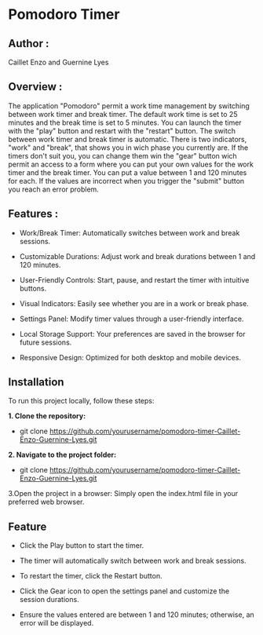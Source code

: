# Pomodoro Timer

## Author : 
Caillet Enzo and Guernine Lyes

## Overview :
The application "Pomodoro" permit a work time management by switching between work timer and break timer. The default work time is set to 25 minutes and the break time is set to 5 minutes. 
You can launch the timer with the "play" button and restart with the "restart" button. 
The switch between work timer and break timer is automatic. There is two indicators, "work" and "break", that shows you in wich phase you currently are.
If the timers don't suit you, you can change them win the "gear" button wich permit an access to a form where you can put your own values for the work timer and the break timer. You can put a value between 1 and 120 minutes for each. 
If the values are incorrect when you trigger the "submit" button you reach an error problem.

## Features :
- Work/Break Timer: Automatically switches between work and break sessions.

- Customizable Durations: Adjust work and break durations between 1 and 120 minutes.

- User-Friendly Controls: Start, pause, and restart the timer with intuitive buttons.

- Visual Indicators: Easily see whether you are in a work or break phase.

- Settings Panel: Modify timer values through a user-friendly interface.

- Local Storage Support: Your preferences are saved in the browser for future sessions.

- Responsive Design: Optimized for both desktop and mobile devices.

## Installation

To run this project locally, follow these steps:

**1. Clone the repository:**  
- git clone https://github.com/yourusername/pomodoro-timer-Caillet-Enzo-Guernine-Lyes.git

**2. Navigate to the project folder:**  
- git clone https://github.com/yourusername/pomodoro-timer-Caillet-Enzo-Guernine-Lyes.git

3.Open the project in a browser:
Simply open the index.html file in your preferred web browser.

## Feature

- Click the Play button to start the timer.

- The timer will automatically switch between work and break sessions.

- To restart the timer, click the Restart button.

- Click the Gear icon to open the settings panel and customize the session durations.

- Ensure the values entered are between 1 and 120 minutes; otherwise, an error will be displayed.
